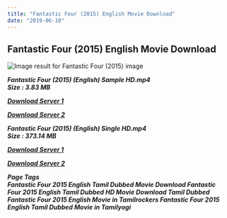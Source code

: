 ```yaml
---
title: "Fantastic Four (2015) English Movie Download"
date: "2019-06-10"
---
```


## Fantastic Four (2015) English Movie Download

![Image result for Fantastic Four (2015)   image](https://upload.wikimedia.org/wikipedia/en/thumb/f/f4/Fantastic_Four_2015_poster.jpg/220px-Fantastic_Four_2015_poster.jpg) 

_**Fantastic Four (2015) (English) Sample HD.mp4  
Size : 3.83 MB**_

[_**Download Server 1**_](http://du.wetransfer.vip/files/Tamil{c159298fb141cbadc7232f68964181f47c3dba5abf1fc31c2462b14f0846cd70}20Dubbed{c159298fb141cbadc7232f68964181f47c3dba5abf1fc31c2462b14f0846cd70}20Movies/Tamil{c159298fb141cbadc7232f68964181f47c3dba5abf1fc31c2462b14f0846cd70}20Dubbed{c159298fb141cbadc7232f68964181f47c3dba5abf1fc31c2462b14f0846cd70}20Collections/Fantastic{c159298fb141cbadc7232f68964181f47c3dba5abf1fc31c2462b14f0846cd70}20Four{c159298fb141cbadc7232f68964181f47c3dba5abf1fc31c2462b14f0846cd70}20Trilogy{c159298fb141cbadc7232f68964181f47c3dba5abf1fc31c2462b14f0846cd70}20Collections/Fantastic{c159298fb141cbadc7232f68964181f47c3dba5abf1fc31c2462b14f0846cd70}20Four{c159298fb141cbadc7232f68964181f47c3dba5abf1fc31c2462b14f0846cd70}20(2015){c159298fb141cbadc7232f68964181f47c3dba5abf1fc31c2462b14f0846cd70}20(English)/Fantastic{c159298fb141cbadc7232f68964181f47c3dba5abf1fc31c2462b14f0846cd70}20Four{c159298fb141cbadc7232f68964181f47c3dba5abf1fc31c2462b14f0846cd70}20(2015){c159298fb141cbadc7232f68964181f47c3dba5abf1fc31c2462b14f0846cd70}20(English){c159298fb141cbadc7232f68964181f47c3dba5abf1fc31c2462b14f0846cd70}20Sample{c159298fb141cbadc7232f68964181f47c3dba5abf1fc31c2462b14f0846cd70}20HD.mp4)

[_**Download Server 2**_](http://du.wetransfer.vip/files/Tamil{c159298fb141cbadc7232f68964181f47c3dba5abf1fc31c2462b14f0846cd70}20Dubbed{c159298fb141cbadc7232f68964181f47c3dba5abf1fc31c2462b14f0846cd70}20Movies/Tamil{c159298fb141cbadc7232f68964181f47c3dba5abf1fc31c2462b14f0846cd70}20Dubbed{c159298fb141cbadc7232f68964181f47c3dba5abf1fc31c2462b14f0846cd70}20Collections/Fantastic{c159298fb141cbadc7232f68964181f47c3dba5abf1fc31c2462b14f0846cd70}20Four{c159298fb141cbadc7232f68964181f47c3dba5abf1fc31c2462b14f0846cd70}20Trilogy{c159298fb141cbadc7232f68964181f47c3dba5abf1fc31c2462b14f0846cd70}20Collections/Fantastic{c159298fb141cbadc7232f68964181f47c3dba5abf1fc31c2462b14f0846cd70}20Four{c159298fb141cbadc7232f68964181f47c3dba5abf1fc31c2462b14f0846cd70}20(2015){c159298fb141cbadc7232f68964181f47c3dba5abf1fc31c2462b14f0846cd70}20(English)/Fantastic{c159298fb141cbadc7232f68964181f47c3dba5abf1fc31c2462b14f0846cd70}20Four{c159298fb141cbadc7232f68964181f47c3dba5abf1fc31c2462b14f0846cd70}20(2015){c159298fb141cbadc7232f68964181f47c3dba5abf1fc31c2462b14f0846cd70}20(English){c159298fb141cbadc7232f68964181f47c3dba5abf1fc31c2462b14f0846cd70}20Sample{c159298fb141cbadc7232f68964181f47c3dba5abf1fc31c2462b14f0846cd70}20HD.mp4)

_**Fantastic Four (2015) (English) Single HD.mp4  
Size : 373.14 MB**_ 

[_**Download Server 1**_](http://du.wetransfer.vip/files/Tamil{c159298fb141cbadc7232f68964181f47c3dba5abf1fc31c2462b14f0846cd70}20Dubbed{c159298fb141cbadc7232f68964181f47c3dba5abf1fc31c2462b14f0846cd70}20Movies/Tamil{c159298fb141cbadc7232f68964181f47c3dba5abf1fc31c2462b14f0846cd70}20Dubbed{c159298fb141cbadc7232f68964181f47c3dba5abf1fc31c2462b14f0846cd70}20Collections/Fantastic{c159298fb141cbadc7232f68964181f47c3dba5abf1fc31c2462b14f0846cd70}20Four{c159298fb141cbadc7232f68964181f47c3dba5abf1fc31c2462b14f0846cd70}20Trilogy{c159298fb141cbadc7232f68964181f47c3dba5abf1fc31c2462b14f0846cd70}20Collections/Fantastic{c159298fb141cbadc7232f68964181f47c3dba5abf1fc31c2462b14f0846cd70}20Four{c159298fb141cbadc7232f68964181f47c3dba5abf1fc31c2462b14f0846cd70}20(2015){c159298fb141cbadc7232f68964181f47c3dba5abf1fc31c2462b14f0846cd70}20(English)/Fantastic{c159298fb141cbadc7232f68964181f47c3dba5abf1fc31c2462b14f0846cd70}20Four{c159298fb141cbadc7232f68964181f47c3dba5abf1fc31c2462b14f0846cd70}20(2015){c159298fb141cbadc7232f68964181f47c3dba5abf1fc31c2462b14f0846cd70}20(English){c159298fb141cbadc7232f68964181f47c3dba5abf1fc31c2462b14f0846cd70}20Single{c159298fb141cbadc7232f68964181f47c3dba5abf1fc31c2462b14f0846cd70}20Part{c159298fb141cbadc7232f68964181f47c3dba5abf1fc31c2462b14f0846cd70}20HD.mp4)

[_**Download Server 2**_](http://du.wetransfer.vip/files/Tamil{c159298fb141cbadc7232f68964181f47c3dba5abf1fc31c2462b14f0846cd70}20Dubbed{c159298fb141cbadc7232f68964181f47c3dba5abf1fc31c2462b14f0846cd70}20Movies/Tamil{c159298fb141cbadc7232f68964181f47c3dba5abf1fc31c2462b14f0846cd70}20Dubbed{c159298fb141cbadc7232f68964181f47c3dba5abf1fc31c2462b14f0846cd70}20Collections/Fantastic{c159298fb141cbadc7232f68964181f47c3dba5abf1fc31c2462b14f0846cd70}20Four{c159298fb141cbadc7232f68964181f47c3dba5abf1fc31c2462b14f0846cd70}20Trilogy{c159298fb141cbadc7232f68964181f47c3dba5abf1fc31c2462b14f0846cd70}20Collections/Fantastic{c159298fb141cbadc7232f68964181f47c3dba5abf1fc31c2462b14f0846cd70}20Four{c159298fb141cbadc7232f68964181f47c3dba5abf1fc31c2462b14f0846cd70}20(2015){c159298fb141cbadc7232f68964181f47c3dba5abf1fc31c2462b14f0846cd70}20(English)/Fantastic{c159298fb141cbadc7232f68964181f47c3dba5abf1fc31c2462b14f0846cd70}20Four{c159298fb141cbadc7232f68964181f47c3dba5abf1fc31c2462b14f0846cd70}20(2015){c159298fb141cbadc7232f68964181f47c3dba5abf1fc31c2462b14f0846cd70}20(English){c159298fb141cbadc7232f68964181f47c3dba5abf1fc31c2462b14f0846cd70}20Single{c159298fb141cbadc7232f68964181f47c3dba5abf1fc31c2462b14f0846cd70}20Part{c159298fb141cbadc7232f68964181f47c3dba5abf1fc31c2462b14f0846cd70}20HD.mp4)

_**Page Tags  
Fantastic Four 2015 English Tamil Dubbed Movie Download Fantastic Four 2015 English Tamil Dubbed HD Movie Download Tamil Dubbed Fantastic Four 2015 English Movie in Tamilrockers Fantastic Four 2015 English Tamil Dubbed Movie in Tamilyogi**_
